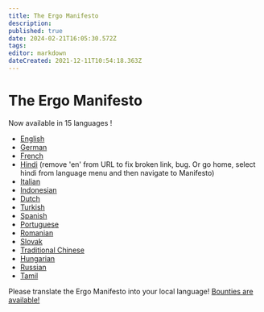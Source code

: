 ```yaml
---
title: The Ergo Manifesto
description: 
published: true
date: 2024-02-21T16:05:30.572Z
tags: 
editor: markdown
dateCreated: 2021-12-11T10:54:18.363Z
---
```



# The Ergo Manifesto

Now available in 15 languages !

- [English](https://ergoplatform.org/en/blog/2021-04-26-the-ergo-manifesto/)
- [German](https://ergonaut.space/de/ergo-manifest)
- [French](https://ergonaut.space/fr/LeManifeste)
- [Hindi](/hi-in/Ghoshanapatra) (remove 'en' from URL to fix broken link, bug. Or go home, select hindi from language menu and then navigate to Manifesto)
- [Italian](https://ergonaut.space/it/home)
- [Indonesian](https://ergonaut.space/id/Manifesto)
- [Dutch](https://ergonaut.space/nl/Ergo/manifesto)
- [Turkish](https://ergonaut.space/tr/home)
- [Spanish](https://ergonaut.space/es/Articulos)
- [Portuguese](https://telegra.ph/Ergo-o-Manifesto-09-20)
- [Romanian](https://ergonaut.space/ro/Manifestul)
- [Slovak](https://ergoplatform.org/sk/blog/2021-04-26-the-ergo-manifesto/)
- [Traditional Chinese](https://ergonaut.space/zh/Ergo%E5%AE%A3%E8%A8%80)
- [Hungarian](https://ergonaut.space/hu/Manifesto)
- [Russian](https://ergonaut.space/ru/Ergo/manifesto)
- [Tamil](https://ergonaut.space/ta/manifesto)

Please translate the Ergo Manifesto into your local language! [Bounties are available!](https://github.com/ergoplatform/grow-ergo/issues/6)
